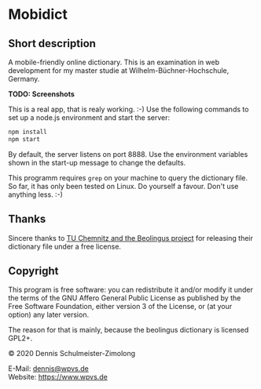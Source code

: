 Mobidict
========

Short description
-----------------

A mobile-friendly online dictionary. This is an examination in web development
for my master studie at Wilhelm-Büchner-Hochschule, Germany.

**TODO: Screenshots**

This is a real app, that is realy working. :-) Use the following commands to
set up a node.js environment and start the server:

```sh
npm install
npm start
```

By default, the server listens on port 8888. Use the environment variables
shown in the start-up message to change the defaults.

This programm requires `grep` on your machine to query the dictionary file.
So far, it has only been tested on Linux. Do yourself a favour. Don't use
anything less. :-)

Thanks
------

Sincere thanks to [TU Chemnitz and the Beolingus project](https://dict.tu-chemnitz.de/)
for releasing their dictionary file under a free license.

Copyright
---------

This program is free software: you can redistribute it and/or modify
it under the terms of the GNU Affero General Public License as
published by the Free Software Foundation, either version 3 of the
License, or (at your option) any later version.

The reason for that is mainly, because the beolingus dictionary is
licensed GPL2+.

© 2020 Dennis Schulmeister-Zimolong

E-Mail: [dennis@wpvs.de](mailto:dennis@wpvs.de) <br/>
Website: https://www.wpvs.de
